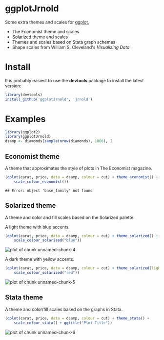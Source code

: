 # ggplotJrnold

Some extra themes and scales for [ggplot](http://had.co.nz/ggplot2/),

- The Economist theme and scales
- [Solarized](http://ethanschoonover.com/solarized) theme and scales
- Themes and scales based on Stata graph schemes
- Shape scales from William S. Cleveland's *Visualizing Data*

# Install 

It is probably easiest to use the **devtools** package to install the latest version:




```r
library(devtools)
install_github('ggplotJrnold', 'jrnold')
```

# Examples



```r
library(ggplot2)
library(ggplotJrnold)
dsamp <- diamonds[sample(nrow(diamonds), 1000), ]
```




## Economist theme

A theme that approximates the style of plots in The Economist
magazine.



```r
(qplot(carat, price, data = dsamp, colour = cut) + theme_economist() + 
    scale_colour_economist())
```

```
## Error: object 'base_family' not found
```




## Solarized theme

A theme and color and fill scales based on the Solarized palette.

A light theme with blue accents.



```r
(qplot(carat, price, data = dsamp, colour = cut) + theme_solarized() + 
    scale_colour_solarized("blue"))
```

![plot of chunk unnamed-chunk-4](http://i.imgur.com/5cjLr.png) 


A dark theme with yellow accents.



```r
(qplot(carat, price, data = dsamp, colour = cut) + theme_solarized(light = FALSE) + 
    scale_colour_solarized("red"))
```

![plot of chunk unnamed-chunk-5](http://i.imgur.com/pbUyk.png) 


## Stata theme 

A theme and color/fill scales based on the graphs in Stata.



```r
(qplot(carat, price, data = dsamp, colour = cut) + theme_stata() + 
    scale_colour_stata() + ggtitle("Plot Title"))
```

![plot of chunk unnamed-chunk-6](http://i.imgur.com/gkvkr.png) 



